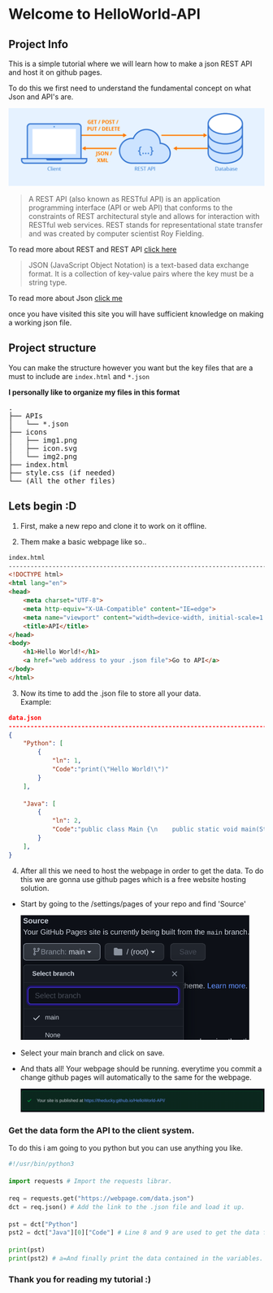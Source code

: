 # Welcome to HelloWorld-API 

## Project Info 

This is a simple tutorial where we will learn how to make a json REST API and host it on github pages. 

To do this we first need to understand the fundamental concept on what Json and API's are.

![RESTAPI](icons/RESTAPI.png)

> A REST API (also known as RESTful API) is an application programming interface (API or web API) that conforms to the constraints of REST architectural style and allows for interaction with RESTful web services. REST stands for representational state transfer and was created by computer scientist Roy Fielding.
> 
To read more about REST and REST API [click here]

>JSON (JavaScript Object Notation) is a text-based data exchange format. It is a collection of key-value pairs where the key must be a string type.
>
To read more about Json [click me]

once you have visited this site you will have sufficient knowledge on making a working json file.

## Project structure
You can make the structure however you want but the key files that are a must to include are `index.html` and `*.json`

**I personally like to organize my files in this format**

<pre>
.
├── APIs
│   └── *.json
├── icons
│   ├── img1.png
│   ├── icon.svg
│   └── img2.png
├── index.html
├── style.css (if needed)
└── (All the other files)
</pre>

## Lets begin :D


1. First, make a new repo and clone it to work on it offline.

2. Them make a basic webpage like so..
```html
index.html
-----------------------------------------------------------------------------------
<!DOCTYPE html>
<html lang="en">
<head>
    <meta charset="UTF-8">
    <meta http-equiv="X-UA-Compatible" content="IE=edge">
    <meta name="viewport" content="width=device-width, initial-scale=1.0">
    <title>API</title>
</head>
<body>
    <h1>Hello World!</h1>
    <a href="web address to your .json file">Go to API</a>
</body>
</html>
```

3. Now its time to add the .json file to store all your data. <br> 
Example:
```json
data.json
-----------------------------------------------------------------------------------
{
    "Python": [
        {
            "ln": 1,
            "Code":"print(\"Hello World!\")"
        }
    ],

    "Java": [
        {
            "ln": 2,
            "Code":"public class Main {\n    public static void main(String[] args) {\n\tSystem.out.println(\"Hello World!\");\n    }\n}"
        }
    ],
} 

```
4. After all this we need to host the webpage in order to get the data. To do this we are gonna use github pages which is a free website hosting solution. 
- Start by going to the /settings/pages of your repo and find 'Source' 

    <img src="icons/pages.png" width="450px">

- Select your main branch and click on save.
- And thats all! Your webpage should be running. everytime you commit a change github pages will automatically to the same for the webpage.

    <img src="icons/hosted.png" width="650px">

### Get the data form the API to the client system.

To do this i am going to you python but you can use anything you like.

```python
#!/usr/bin/python3

import requests # Import the requests librar.
        
req = requests.get("https://webpage.com/data.json")
dct = req.json() # Add the link to the .json file and load it up.

pst = dct["Python"] 
pst2 = dct["Java"][0]["Code"] # Line 8 and 9 are used to get the data form the json file and store it in variables

print(pst)
print(pst2) # a=And finally print the data contained in the variables.
```

### Thank you for reading my tutorial :)
<!-- Resources -->
[click here]:https://www.redhat.com/en/topics/api/what-is-a-rest-api

[click me]: https://www.freecodecamp.org/news/what-is-json-a-json-file-example/